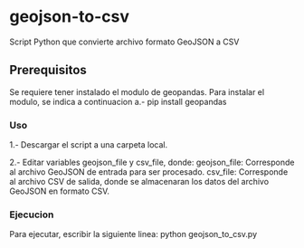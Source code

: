 # geojson-to-csv
Script Python que convierte archivo formato GeoJSON a CSV

## Prerequisitos
Se requiere tener instalado el modulo de geopandas. Para instalar el modulo, se indica a continuacion
a.- pip install geopandas

### Uso
1.- Descargar el script a una carpeta local.

2.- Editar variables geojson_file y csv_file, donde:
geojson_file: Corresponde al archivo GeoJSON de entrada para ser procesado.
csv_file: Corresponde al archivo CSV de salida, donde se almacenaran los datos del archivo GeoJSON en formato CSV.

### Ejecucion
Para ejecutar, escribir la siguiente linea:
python geojson_to_csv.py

